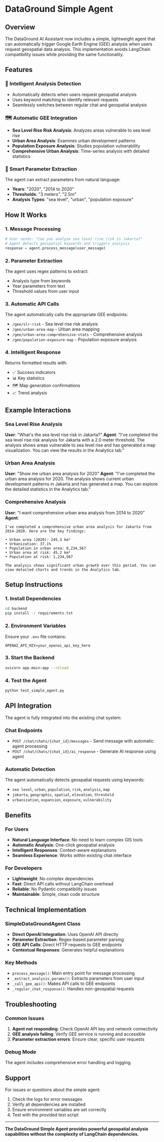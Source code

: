 # DataGround Simple Agent

## Overview

The DataGround AI Assistant now includes a simple, lightweight agent that can automatically trigger Google Earth Engine (GEE) analysis when users request geospatial data analysis. This implementation avoids LangChain compatibility issues while providing the same functionality.

## Features

### 🤖 Intelligent Analysis Detection
- Automatically detects when users request geospatial analysis
- Uses keyword matching to identify relevant requests
- Seamlessly switches between regular chat and geospatial analysis

### 🗺️ Automatic GEE Integration
- **Sea Level Rise Risk Analysis**: Analyzes areas vulnerable to sea level rise
- **Urban Area Analysis**: Examines urban development patterns
- **Population Exposure Analysis**: Studies population vulnerability
- **Comprehensive Urban Analysis**: Time-series analysis with detailed statistics

### 🔧 Smart Parameter Extraction
The agent can extract parameters from natural language:
- **Years**: "2020", "2014 to 2020"
- **Thresholds**: "3 meters", "2.5m"
- **Analysis Types**: "sea level", "urban", "population exposure"

## How It Works

### 1. Message Processing
```python
# User sends: "Can you analyze sea level rise risk in Jakarta?"
# Agent detects geospatial keywords and triggers analysis
response = agent.process_message(user_message)
```

### 2. Parameter Extraction
The agent uses regex patterns to extract:
- Analysis type from keywords
- Year parameters from text
- Threshold values from user input

### 3. Automatic API Calls
The agent automatically calls the appropriate GEE endpoints:
- `/gee/slr-risk` - Sea level rise risk analysis
- `/gee/urban-area-map` - Urban area mapping
- `/gee/urban-area-comprehensive-stats` - Comprehensive analysis
- `/gee/population-exposure-map` - Population exposure analysis

### 4. Intelligent Response
Returns formatted results with:
- ✅ Success indicators
- 📊 Key statistics
- 🗺️ Map generation confirmations
- 📈 Trend analysis

## Example Interactions

### Sea Level Rise Analysis
**User**: "What's the sea level rise risk in Jakarta?"
**Agent**: "I've completed the sea level rise risk analysis for Jakarta with a 2.0 meter threshold. The analysis shows areas vulnerable to sea level rise and has generated a map visualization. You can view the results in the Analytics tab."

### Urban Area Analysis
**User**: "Show me urban area analysis for 2020"
**Agent**: "I've completed the urban area analysis for 2020. The analysis shows current urban development patterns in Jakarta and has generated a map. You can explore the detailed statistics in the Analytics tab."

### Comprehensive Analysis
**User**: "I want comprehensive urban area analysis from 2014 to 2020"
**Agent**: 
```
I've completed a comprehensive urban area analysis for Jakarta from 2014-2020. Here are the key findings:

• Urban area (2020): 245.3 km²
• Urbanization: 37.1%
• Population in urban area: 8,234,567
• Urban area at risk: 45.2 km²
• Population at risk: 1,234,567

The analysis shows significant urban growth over this period. You can view detailed charts and trends in the Analytics tab.
```

## Setup Instructions

### 1. Install Dependencies
```bash
cd backend
pip install -r requirements.txt
```

### 2. Environment Variables
Ensure your `.env` file contains:
```
OPENAI_API_KEY=your_openai_api_key_here
```

### 3. Start the Backend
```bash
uvicorn app.main:app --reload
```

### 4. Test the Agent
```bash
python test_simple_agent.py
```

## API Integration

The agent is fully integrated into the existing chat system:

### Chat Endpoints
- `POST /chat/chats/{chat_id}/messages` - Send message with automatic agent processing
- `POST /chat/chats/{chat_id}/ai_response` - Generate AI response using agent

### Automatic Detection
The agent automatically detects geospatial requests using keywords:
- `sea level`, `urban`, `population`, `risk`, `analysis`, `map`
- `jakarta`, `geographic`, `spatial`, `elevation`, `threshold`
- `urbanization`, `expansion`, `exposure`, `vulnerability`

## Benefits

### For Users
- **Natural Language Interface**: No need to learn complex GIS tools
- **Automatic Analysis**: One-click geospatial analysis
- **Intelligent Responses**: Context-aware explanations
- **Seamless Experience**: Works within existing chat interface

### For Developers
- **Lightweight**: No complex dependencies
- **Fast**: Direct API calls without LangChain overhead
- **Reliable**: No Pydantic compatibility issues
- **Maintainable**: Simple, clean code structure

## Technical Implementation

### SimpleDataGroundAgent Class
- **Direct OpenAI Integration**: Uses OpenAI API directly
- **Parameter Extraction**: Regex-based parameter parsing
- **GEE API Calls**: Direct HTTP requests to GEE endpoints
- **Contextual Responses**: Generates helpful explanations

### Key Methods
- `process_message()`: Main entry point for message processing
- `_extract_analysis_params()`: Extracts parameters from user input
- `_call_gee_api()`: Makes API calls to GEE endpoints
- `_regular_chat_response()`: Handles non-geospatial requests

## Troubleshooting

### Common Issues
1. **Agent not responding**: Check OpenAI API key and network connectivity
2. **GEE analysis failing**: Verify GEE service is running and accessible
3. **Parameter extraction errors**: Ensure clear, specific user requests

### Debug Mode
The agent includes comprehensive error handling and logging.

## Support

For issues or questions about the simple agent:
1. Check the logs for error messages
2. Verify all dependencies are installed
3. Ensure environment variables are set correctly
4. Test with the provided test script

---

**The DataGround Simple Agent provides powerful geospatial analysis capabilities without the complexity of LangChain dependencies.** 